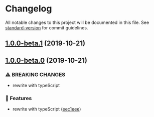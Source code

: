 # Changelog

All notable changes to this project will be documented in this file. See [standard-version](https://github.com/conventional-changelog/standard-version) for commit guidelines.

## [1.0.0-beta.1](https://github.com/tui-nuxt/editor/compare/v1.0.0-beta.0...v1.0.0-beta.1) (2019-10-21)

## [1.0.0-beta.0](https://github.com/tui-nuxt/editor/compare/v1.0.0-alpha.6...v1.0.0-beta.0) (2019-10-21)


### ⚠ BREAKING CHANGES

* rewrite with typeScript

### 🎉 Features

* rewrite with typeScript ([eec1eee](https://github.com/tui-nuxt/editor/commit/eec1eee2a1d1a497a1171b632187c6f1e10c6b96))
